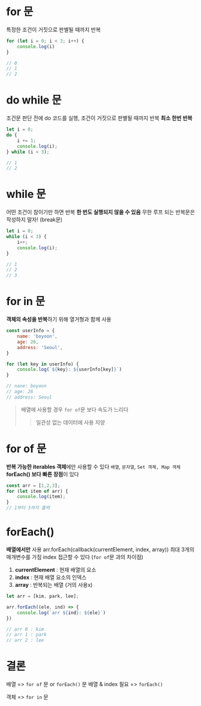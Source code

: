 # for 문

특정한 조건이 거짓으로 판별될 때까지 반복

```js
for (let i = 0; i < 3; i++) {
    console.log(i)
}

// 0
// 1
// 2
```

# do while 문

조건문 판단 전에 do 코드를 실행, 조건이 거짓으로 판별될 때까지 반복
**최소 한번 반복**

```js
let i = 0;
do {
    i += 1;
    console.log(i);
} while (i < 3);

// 1
// 2
```

# while 문

어떤 조건이 참이기만 하면 반복
**한 번도 실행되지 않을 수 있음**
무한 루프 되는 반복문은 작성하지 말자! (break문)

```js
let i = 0;
while (i < 3) {
    i++;
    console.log(i);
}

// 1
// 2
// 3
```

# for in 문

**객체의 속성을 반복**하기 위해 열거형과 함께 사용

```js
const userInfo = {
    name: 'boyoon',
    age: 26,
    address: 'Seoul',
}

for (let key in userInfo) {
    console.log(`${key}: ${userInfo[key]}`)
}

// nane: boyoon
// age: 26
// address: Seoul
```

> 배열에 사용할 경우 `for of`문 보다 속도가 느리다 
>> 일관성 없는 데이터에 사용 지양


# for of 문

**반복 가능한 iterables 객체**에만 사용할 수 있다
`배열`, `문자열`, `Set 객체, Map 객체`
**forEach() 보다 빠른 장점**이 있다

```js
const arr = [1,2,3];
for (let item of arr) {
    console.log(item);
}
// 1부터 3까지 출력
```


# forEach()

**배열에서만** 사용
arr.forEach(callback(currentElement, index, array))
최대 3개의 매개변수를 가짐
index 접근할 수 있다 (`for of`문 과의 차이점)

1. **currentElement** : 현재 배열의 요소
2. **index** : 현재 배열 요소의 인덱스
3. **array** : 반복되는 배열 (거의 사용x)

```js
let arr = [kim, park, lee];

arr.forEach((ele, ind) => {
    console.log(`arr ${ind}: ${ele}`)
})

// arr 0 : kim
// arr 1 : park
// arr 2 : lee
```


# 결론

배열 => `for of` 문 or `forEach()` 문
배열 & index 필요 => `forEach()`

객체 => `for in` 문